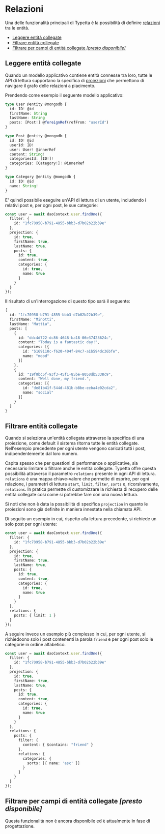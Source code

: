# Relazioni

Una delle funzionalità principali di Typetta è la possibilità di definire [relazioni](../data-model/relations.md) tra le entità. 

  - [Leggere entità collegate](#leggere-entità-collegate)
  - [Filtrare entità collegate](#filtrare-entità-collegate)
  - [Filtrare per campi di entità collegate *[presto disponibile]*](#filtrare-per-campi-di-entità-collegate-presto-disponibile)

## Leggere entità collegate

Quando un modello applicativo contiene entità connesse tra loro, tutte le API di lettura supportano la specifica di [proiezioni](projections.md) che permettono di navigare il grafo delle relazioni a piacimento. 

Prendendo come esempio il seguente modello applicativo:

```typescript
type User @entity @mongodb {
  id: ID! @id
  firstName: String
  lastName: String
  posts: [Post!] @foreignRef(refFrom: "userId")
}

type Post @entity @mongodb {
  id: ID! @id
  userId: ID!
  user: User! @innerRef
  content: String!
  categoriesId: [ID!]!
  categories: [Category!]! @innerRef
}

type Category @entity @mongodb {
  id: ID! @id
  name: String!
}
```

E' quindi possibile eseguire un'API di lettura di un utente, includendo i relativi post e, per ogni post, le sue categorie:

```typescript
const user = await daoContext.user.findOne({ 
  filter: { 
    id: "1fc70958-b791-4855-bbb3-d7b02b22b39e"
  },
  projection: {
    id: true,
    firstName: true,
    lastName: true,
    posts: {
      id: true,
      content: true,
      categories: {
        id: true,
        name: true
      }
    }
  }
});
```

Il risultato di un'interrogazione di questo tipo sarà il seguente:
```typescript
{
  id: "1fc70958-b791-4855-bbb3-d7b02b22b39e",
  firstName: "Minotti",
  lastName: "Mattia",
  posts: [
    {
      id: "ddc4d722-dc86-4648-ba18-06e37423624c",
      content: "Today is a fantastic day!",
      categories: [{
        id: "b169110c-f620-404f-84c7-a1b594dc36bfe",
        name: "mood"
      }]
    },
    {
      id: "19f0bc5f-93f3-45f1-85be-8050db5338c9",
      content: "Well done, my friend.",
      categories: [{
        id: "de81b41f-544d-481b-b8be-eeba4e02cda2",
        name: "social"
      }]
    }
  ]
}
```

## Filtrare entità collegate

Quando si seleziona un'entità collegata attraverso la specifica di una proiezione, come default il sistema ritorna tutte le entità collegate. Nell'esempio precedente per ogni utente vengono caricati tutti i post, indipendentemente dal loro numero.

Capita spesso che per questioni di performance o applicative, sia necessario limitare o filtrare anche le entità collegate. Typetta offre questa possibilità attraverso il parametro `relations` presente in ogni API di lettura. `relations` è una mappa chiave-valore che permette di esprire, per ogni relazione, i parametri di lettura `start`, `limit`, `filter`, `sorts` e, ricorsivamente, `relations`. In pratica permette di customizzare la richiesta di recupero delle entità collegate così come si potrebbe fare con una nuova lettura.

Si noti che non è data la possibilità di specifica `projection` in quanto le proiezioni sono già definite in maniera innestata nella chiamata API.

Di seguito un esempio in cui, rispetto alla lettura precedente, si richiede un solo post per ogni utente:

```typescript
const user = await daoContext.user.findOne({ 
  filter: { 
    id: "1fc70958-b791-4855-bbb3-d7b02b22b39e"
  },
  projection: {
    id: true,
    firstName: true,
    lastName: true,
    posts: {
      id: true,
      content: true,
      categories: {
        id: true,
        name: true
      }
    }
  },
  relations: {
    posts: { limit: 1 }
  }
});
```

A seguire invece un esempio più complesso in cui, per ogni utente, si richiedoono solo i post contenenti la parola ``friend`` e per ogni post solo le categorie in ordine alfabetico.

```typescript
const user = await daoContext.user.findOne({ 
  filter: { 
    id: "1fc70958-b791-4855-bbb3-d7b02b22b39e"
  },
  projection: {
    id: true,
    firstName: true,
    lastName: true,
    posts: {
      id: true,
      content: true,
      categories: {
        id: true,
        name: true
      }
    }
  },
  relations: {
    posts: { 
      filter: { 
        content: { $contains: "friend" }
      },
      relations: {
        categories: {
          sorts: [{ name: 'asc' }]
        }
      }
    }
  }
});
```

## Filtrare per campi di entità collegate *[presto disponibile]*

Questa funzionalità non è ancora disponibile ed è attualmente in fase di progettazione.